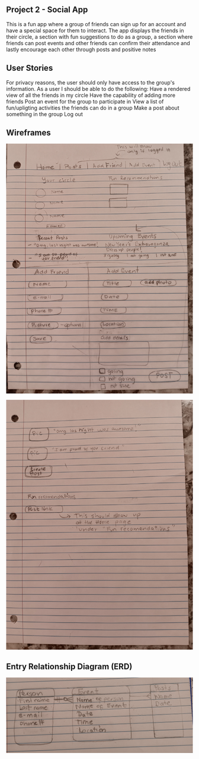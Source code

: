 ## Project 2 - Social App

This is a fun app where a group of friends can sign up for an account and have a special space for them to interact. The app displays the friends in their circle, a section with fun suggestions to do as a group, a section where friends can post events and other friends can confirm their attendance and lastly encourage each other through posts and positive notes

## User Stories

For privacy reasons, the user should only have access to the group's information. As a user I should be able to do the following:
    Have a rendered view of all the friends in my circle
    Have the capability of adding more friends
    Post an event for the group to participate in
    View a list of fun/upligting activities the friends can do in a group
    Make a post about something in the group
    Log out

## Wireframes

![Alt text](20231220_185535-2.jpg)

![Alt text](20231220_185540.jpg)




## Entry Relationship Diagram (ERD)

![Alt text](20231220_192910.jpg)